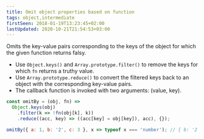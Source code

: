 ```yaml
---
title: Omit object properties based on function
tags: object,intermediate
firstSeen: 2018-01-19T13:23:45+02:00
lastUpdated: 2020-10-21T21:54:53+03:00
---
```


Omits the key-value pairs corresponding to the keys of the object for which the given function returns falsy.

- Use `Object.keys()` and `Array.prototype.filter()` to remove the keys for which `fn` returns a truthy value.
- Use `Array.prototype.reduce()` to convert the filtered keys back to an object with the corresponding key-value pairs.
- The callback function is invoked with two arguments: (value, key).

```js
const omitBy = (obj, fn) =>
  Object.keys(obj)
    .filter(k => !fn(obj[k], k))
    .reduce((acc, key) => ((acc[key] = obj[key]), acc), {});
```

```js
omitBy({ a: 1, b: '2', c: 3 }, x => typeof x === 'number'); // { b: '2' }
```
